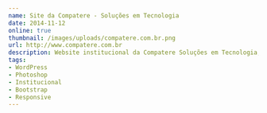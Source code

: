 ```yaml
---
name: Site da Compatere - Soluções em Tecnologia
date: 2014-11-12
online: true
thumbnail: /images/uploads/compatere.com.br.png
url: http://www.compatere.com.br
description: Website institucional da Compatere Soluções em Tecnologia, desenhado no Photoshop e desenvolvido com o CMS WordPress.
tags:
- WordPress
- Photoshop
- Institucional
- Bootstrap
- Responsive
---
```

